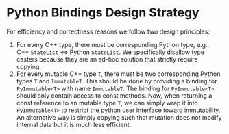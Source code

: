 # Python Bindings Design Strategy

For efficiency and correctness reasons we follow two design principles:

1. For every C++ type, there must be corresponding Python type, e.g., C++ `StateList` <=> Python `StateList`. We specifically disallow type casters because they are an ad-hoc solution that strictly require copying.
2. For every mutable C++ type `T`, there must be two corresponding Python types `T` and `ImmutableT`. This should be done by providing a binding for `PyImmutable<T>` with name `ImmutableT`. The binding for `PyImmutable<T>` should only contain access to const methods. Now, when returning a const reference to an mutable type `T`, we can simply wrap it into `PyImmutable<T>` to restrict the python user interface toward immutability. An alternative way is simply copying such that mutation does not modify internal data but it is much less efficient.
